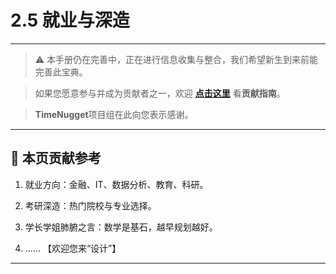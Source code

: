 # 2.5 就业与深造

---

> ⚠️ 本手册仍在完善中，正在进行信息收集与整合，我们希望新生到来前能完善此宝典。  

> 如果您愿意参与并成为贡献者之一，欢迎 **[点击这里](/CONTRIBUTING.md)** 看**贡献指南**。

> **TimeNugget**项目组在此向您表示感谢。

---

## 📌 本页贡献参考

1. 就业方向：金融、IT、数据分析、教育、科研。

2. 考研深造：热门院校与专业选择。

3. 学长学姐肺腑之言：数学是基石，越早规划越好。

4. ……  【欢迎您来“设计”】

---
